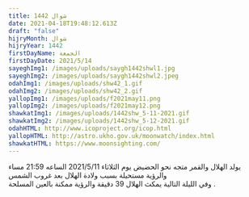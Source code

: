 ```yaml
---
title: شوال 1442
date: 2021-04-18T19:48:12.613Z
draft: "false"
hijryMonth: شوال
hijryYear: 1442
firstDayName: الجمعة
firstDayDate: 2021/5/14
sayeghImg1: /images/uploads/saygh1442shwl1.jpg
sayeghImg2: /images/uploads/saygh1442shwl2.jpeg
odahImg1: /images/uploads/shw42_1.gif
odahImg2: /images/uploads/shw42_2.gif
yallopImg1: /images/uploads/f2021may11.png
yallopImg2: /images/uploads/f2021may12.png
shawkatImg1: /images/uploads/1442shw_5-11-2021.gif
shawkatImg2: /images/uploads/1442shw_5-12-2021.gif
odahHTML: http://www.icoproject.org/icop.html
yallopHTML: http://astro.ukho.gov.uk/moonwatch/index.html
shawkatHTML: https://www.moonsighting.com/
---
```

يولد الهلال والقمر متجه نحو الحضيض يوم الثلاثاء 2021/5/11 الساعه 21:59 مساء \
والرؤية مستحيلة بسبب ولادة الهلال بعد غروب الشمس\
وفي الليلة التالية يمكث الهلال 39 دقيقة والرؤية ممكنة بالعين المسلحة .